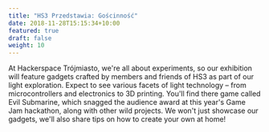 ```yaml
---
title: "HS3 Przedstawia: Gościnność"
date: 2018-11-28T15:15:34+10:00
featured: true
draft: false
weight: 10
---
```


At Hackerspace Trójmiasto, we're all about experiments, so our exhibition will feature gadgets crafted by members and friends of HS3 as part of our light exploration. Expect to see various facets of light technology – from microcontrollers and electronics to 3D printing. You'll find there game called Evil Submarine, which snagged the audience award at this year's Game Jam hackathon, along with other wild projects. We won't just showcase our gadgets, we'll also share tips on how to create your own at home!